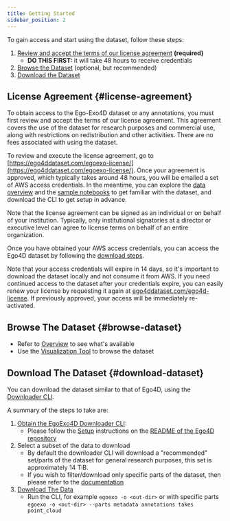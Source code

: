 ```yaml
---
title: Getting Started
sidebar_position: 2
---
```


To gain access and start using the dataset, follow these steps:

1. [Review and accept the terms of our license agreement](#license-agreement) **(required)**
    - **DO THIS FIRST:** it will take 48 hours to receive credentials
2. [Browse the Dataset](#browse-dataset) (optional, but recommended)
3. [Download the Dataset](#download-dataset)

## License Agreement {#license-agreement}
To obtain access to the Ego-Exo4D dataset or any annotations, you must first review and accept the terms of our license agreement. This agreement covers the use of the dataset for research purposes and commercial use, along with restrictions on redistribution and other activities. There are no fees associated with using the dataset.

To review and execute the license agreement, go to [https://ego4ddataset.com/egoexo-license/](https://ego4ddataset.com/egoexo-license/). Once your agreement is approved, which typically takes around 48 hours, you will be emailed a set of AWS access credentials. In the meantime, you can explore the [data overview](/overview/) and the [sample notebooks](https://github.com/facebookresearch/Ego4d/tree/main/notebooks/egoexo) to get familiar with the dataset, and download the CLI to get setup in advance.

Note that the license agreement can be signed as an individual or on behalf of your institution. Typically, only institutional signatories at a director or executive level can agree to license terms on behalf of an entire organization.

Once you have obtained your AWS access credentials, you can access the Ego4D dataset by following the [download steps](#download-dataset).

Note that your access credentials will expire in 14 days, so it's important to download the dataset locally and not consume it from AWS. If you need continued access to the dataset after your credentials expire, you can easily renew your license by requesting it again at [ego4ddataset.com/ego4d-license](https://ego4ddataset.com/ego4d-license/). If previously approved, your access will be immediately re-activated.

## Browse The Dataset {#browse-dataset}

- Refer to [Overview](/overview) to see what's available
- Use the [Visualization Tool](https://visualize.ego4d-data.org/?v=%22EgoExo+v1%22) to browse the dataset

## Download The Dataset {#download-dataset}

You can download the dataset similar to that of Ego4D, using the [Downloader CLI](./download.md).

A summary of the steps to take are:
1. [Obtain the EgoExo4D Downloader CLI](https://github.com/facebookresearch/Ego4d?tab=readme-ov-file#setup):
   - Please follow the [Setup](https://github.com/facebookresearch/Ego4d?tab=readme-ov-file#setup)
instructions on the [README of the Ego4D repository](https://github.com/facebookresearch/Ego4d?tab=readme-ov-file#setup)
2. Select a subset of the data to download
   - By default the downloader CLI will download a "recommended" set/parts of
     the dataset for general research purposes, this set is approximately 14 TiB.
   - If you wish to filter/download only specific parts of the dataset, then
      please refer to the [documentation](./download.md)
3. [Download The Data](../download)
    - Run the CLI, for example `egoexo -o <out-dir>` or with specific parts
      `egoexo -o <out-dir> --parts metadata annotations takes point_cloud`
